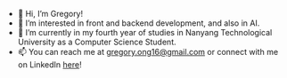 - 👋 Hi, I’m Gregory!
- 👀 I’m interested in front and backend development, and also in AI.
- 🌱 I’m currently in my fourth year of studies in Nanyang Technological University as a Computer Science Student.
- 📫 You can reach me at gregory.ong16@gmail.com or connect with me on LinkedIn [here](https://www.linkedin.com/in/gregory-ong-191555209/)!

<!---
gregoryong16/gregoryong16 is a ✨ special ✨ repository because its `README.md` (this file) appears on your GitHub profile.
You can click the Preview link to take a look at your changes.
--->
